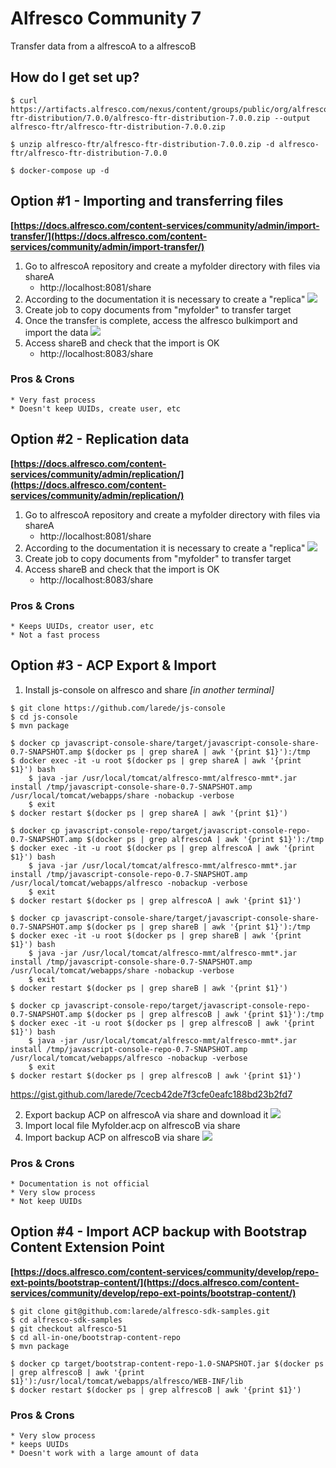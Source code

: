 # Alfresco Community 7
Transfer data from a alfrescoA to a alfrescoB

## How do I get set up?

```
$ curl https://artifacts.alfresco.com/nexus/content/groups/public/org/alfresco/alfresco-ftr-distribution/7.0.0/alfresco-ftr-distribution-7.0.0.zip --output alfresco-ftr/alfresco-ftr-distribution-7.0.0.zip

$ unzip alfresco-ftr/alfresco-ftr-distribution-7.0.0.zip -d alfresco-ftr/alfresco-ftr-distribution-7.0.0

$ docker-compose up -d
```

## Option #1 - Importing and transferring files

**[https://docs.alfresco.com/content-services/community/admin/import-transfer/](https://docs.alfresco.com/content-services/community/admin/import-transfer/)**

1. Go to alfrescoA repository and create a myfolder directory with files via shareA
    * http://localhost:8081/share
2. According to the documentation it is necessary to create a "replica"
![](/screenshots/screenshot1.png)
3. Create job to copy documents from "myfolder" to transfer target
4. Once the transfer is complete, access the alfresco bulkimport and import the data
![](/screenshots/screenshot2.png)
5. Access shareB and check that the import is OK
    * http://localhost:8083/share

### Pros & Crons ###
    * Very fast process
    * Doesn't keep UUIDs, create user, etc

## Option #2 - Replication data

**[https://docs.alfresco.com/content-services/community/admin/replication/](https://docs.alfresco.com/content-services/community/admin/replication/)**

1. Go to alfrescoA repository and create a myfolder directory with files via shareA
    * http://localhost:8081/share
2. According to the documentation it is necessary to create a "replica"
![](/screenshots/screenshot3.png)
3. Create job to copy documents from "myfolder" to transfer target
4. Access shareB and check that the import is OK
    * http://localhost:8083/share

### Pros & Crons ###
    * Keeps UUIDs, creator user, etc
    * Not a fast process

## Option #3 - ACP Export & Import

1. Install js-console on alfresco and share
*[in another terminal]*
```
$ git clone https://github.com/larede/js-console
$ cd js-console
$ mvn package

$ docker cp javascript-console-share/target/javascript-console-share-0.7-SNAPSHOT.amp $(docker ps | grep shareA | awk '{print $1}'):/tmp
$ docker exec -it -u root $(docker ps | grep shareA | awk '{print $1}') bash
    $ java -jar /usr/local/tomcat/alfresco-mmt/alfresco-mmt*.jar install /tmp/javascript-console-share-0.7-SNAPSHOT.amp  /usr/local/tomcat/webapps/share -nobackup -verbose
    $ exit
$ docker restart $(docker ps | grep shareA | awk '{print $1}')

$ docker cp javascript-console-repo/target/javascript-console-repo-0.7-SNAPSHOT.amp $(docker ps | grep alfrescoA | awk '{print $1}'):/tmp
$ docker exec -it -u root $(docker ps | grep alfrescoA | awk '{print $1}') bash
    $ java -jar /usr/local/tomcat/alfresco-mmt/alfresco-mmt*.jar install /tmp/javascript-console-repo-0.7-SNAPSHOT.amp  /usr/local/tomcat/webapps/alfresco -nobackup -verbose
    $ exit
$ docker restart $(docker ps | grep alfrescoA | awk '{print $1}')

$ docker cp javascript-console-share/target/javascript-console-share-0.7-SNAPSHOT.amp $(docker ps | grep shareB | awk '{print $1}'):/tmp
$ docker exec -it -u root $(docker ps | grep shareB | awk '{print $1}') bash
    $ java -jar /usr/local/tomcat/alfresco-mmt/alfresco-mmt*.jar install /tmp/javascript-console-share-0.7-SNAPSHOT.amp  /usr/local/tomcat/webapps/share -nobackup -verbose
    $ exit
$ docker restart $(docker ps | grep shareB | awk '{print $1}')

$ docker cp javascript-console-repo/target/javascript-console-repo-0.7-SNAPSHOT.amp $(docker ps | grep alfrescoB | awk '{print $1}'):/tmp
$ docker exec -it -u root $(docker ps | grep alfrescoB | awk '{print $1}') bash
    $ java -jar /usr/local/tomcat/alfresco-mmt/alfresco-mmt*.jar install /tmp/javascript-console-repo-0.7-SNAPSHOT.amp  /usr/local/tomcat/webapps/alfresco -nobackup -verbose
    $ exit
$ docker restart $(docker ps | grep alfrescoB | awk '{print $1}')
```
https://gist.github.com/larede/7cecb42de7f3cfe0eafc188bd23b2fd7

2. Export backup ACP on alfrescoA via share and download it
![](/screenshots/screenshot4.png)
3. Import local file Myfolder.acp on alfrescoB via share
4. Import backup ACP on alfrescoB via share
![](/screenshots/screenshot5.png)

### Pros & Crons ###
    * Documentation is not official
    * Very slow process
    * Not keep UUIDs

## Option #4 - Import ACP backup with Bootstrap Content Extension Point

**[https://docs.alfresco.com/content-services/community/develop/repo-ext-points/bootstrap-content/](https://docs.alfresco.com/content-services/community/develop/repo-ext-points/bootstrap-content/)**


```
$ git clone git@github.com:larede/alfresco-sdk-samples.git
$ cd alfresco-sdk-samples
$ git checkout alfresco-51
$ cd all-in-one/bootstrap-content-repo
$ mvn package

$ docker cp target/bootstrap-content-repo-1.0-SNAPSHOT.jar $(docker ps | grep alfrescoB | awk '{print $1}'):/usr/local/tomcat/webapps/alfresco/WEB-INF/lib
$ docker restart $(docker ps | grep alfrescoB | awk '{print $1}')
```

### Pros & Crons ###
    * Very slow process
    * keeps UUIDs
    * Doesn't work with a large amount of data
